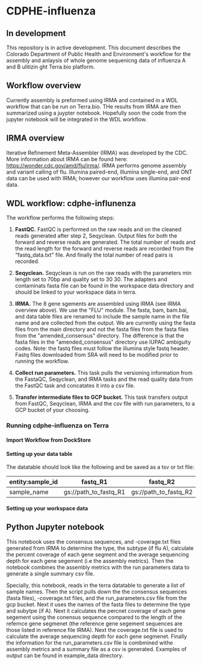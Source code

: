 # CDPHE-influenza

## In development
This repository is in active development. This document describes the Colorado Department of Public Health and Environment's workflow for the assembly and anlaysis of whole genome sequenicng data of influenza A and B ulitizin ght Terra.bio platform.

## Workflow overview
Currently assembly is preformed using IRMA and contained in a WDL workflow that can be run on Terra.bio. THe results from IRMA are then summarized using a juypter notebook. Hopefully soon the code from the jupyter notebook will be integrated in the WDL workflow.

## IRMA overview
Iterative Refinement Meta-Assembler (IRMA) was developed by the CDC. More information about IRMA can be found here: https://wonder.cdc.gov/amd/flu/irma/. IRMA performs genome assembly and variant calling of flu. Illumina paired-end, Illumina single-end, and ONT data can be used with IRMA; however our workflow uses illumina pair-end data.

## WDL workflow: cdphe-influnenza
The workflow performs the following steps:
1. **FastQC.** FastQC is performed on the raw reads and on the cleaned reads generated after step 2, Seqyclean. Output files for both the forward and reverse reads are generated. The total number of reads and the read length for the forward and reverse reads are recorded from the "fastq_data.txt" file. And finally the total number of read pairs is recorded.

2. **Seqyclean.** Seqyclean is run on the raw reads with the parameters min length set to 70bp and quality set to 30 30. The adapters and contaminats fasta file can be found in the workspace data directory and should be linked to your workspace data in terra.

3. **IRMA.** The 8 gene sgements are assembled using IRMA (see IRMA overview above). We use the "FLU" module. The fasta, bam, bam.bai, and data table files are renamed to include the sample name in the file name and are collected from the output. We are currently using the fasta files from the main directory and not the fasta files from the fasta files from the "amended_consensus" directory. The difference is that the fasta files in the "amended_consensus" directory use IUPAC ambiguity codes. Note: the fastq files must follow the illumina style fastq header. Fastq files downloaded from SRA will need to be modified prior to running the workflow.   

4. **Collect run parameters.** This task pulls the versioning information from the FastaQC, Seqyclean, and IRMA tasks and the read quality data from the FastQC task and concatates it into a csv file.

5. **Transfer intermediate files to GCP bucket.** This task transfers output from FastQC, Seqyclean, IRMA and the csv file with run parameters, to a GCP bucket of your choosing.


### Running cdphe-influenza on Terra

#### Import Workflow from DockStore
#### Setting up your data table
The datatable should look like the following and be saved as a tsv or txt file:

| entity:sample_id   |  fastq_R1   | fastq_R2 | gcp_out_bucket_path |
|-------------------|-------------|-----------|---------------------|
| sample_name     | gs://path_to_fastq_R1 | gs://path_to_fastq_R2 | gs://path_to_transfer_output


#### Setting up your workspace data

## Python Jupyter notebook
This notebook uses the consensus sequences, and -coverage.txt files generated from IRMA to determine the type, the subtype (if flu A), calculate the percent coverage of each gene segment and the average sequencing depth for each gene segement (i.e the assembly metrics). Then the notebook combines the assembly metrics with the run parameters data to generate a single summary csv file.  

Specially, this notebook, reads in the terra datatable to generate a list of sample names. Then the script pulls down the the consensus sequences (fasta files), -coverage.txt files, and the run_parameters.csv file from the gcp bucket. Next it uses the names of the fasta files to determine the type and subytpe (if A). Next it calculates the percnet coverage of each gene segement using the conensus sequence compared to the length of the refernce gene segmenet (the reference gene segement sequences are those listed in reference file IRMA). Next the coverage.txt file is used to calculate the average sequencing depth for each gene segmenet. Finally the information for the run_parameters.csv file is combmined withe assembly metrics and a summary file as a csv is generated. Examples of output can be found in example_data directory.  
